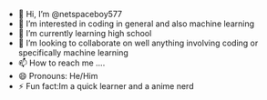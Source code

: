 - 👋 Hi, I’m @netspaceboy577
- 👀 I’m interested in coding in general and also machine learning
- 🌱 I’m currently learning high school
- 💞️ I’m looking to collaborate on well anything involving coding or specifically machine learning
- 📫 How to reach me ....
- 😄 Pronouns: He/Him
- ⚡ Fun fact:Im a quick learner and a anime nerd

<!---
netspaceboy577/netspaceboy577 is a ✨ special ✨ repository because its `README.md` (this file) appears on your GitHub profile.
You can click the Preview link to take a look at your changes.
--->
